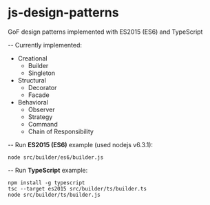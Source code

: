 # js-design-patterns
GoF design patterns implemented with ES2015 (ES6) and TypeScript

--
Currently implemented:
* Creational
  * Builder
  * Singleton
* Structural
  * Decorator
  * Facade
* Behavioral
  * Observer
  * Strategy
  * Command
  * Chain of Responsibility

--
Run **ES2015 (ES6)** example (used nodejs v6.3.1):

```node src/builder/es6/builder.js```

--
Run **TypeScript** example:

```
npm install -g typescript
tsc --target es2015 src/builder/ts/builder.ts
node src/builder/ts/builder.js
```
